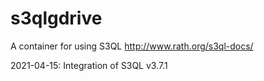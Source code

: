 # s3qlgdrive

A container for using S3QL http://www.rath.org/s3ql-docs/

2021-04-15: Integration of S3QL v3.7.1